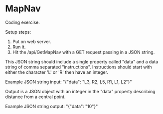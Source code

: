 # MapNav
Coding exercise.

Setup steps:

1) Put on web server. 
2) Run it. 
3) Hit the /api/GetMapNav with a GET request passing in a JSON string.

This JSON string should include a single property called "data" and a data string of comma separated "instructions".
Instructions should start with either the character 'L' or 'R' then have an integer.

Example JSON string input:
"{\"data\": \"L3, R2, L5, R1, L1, L2\"}"

Output is a JSON object with an integer in the "data" property describing distance from a central point.

Example JSON string output:
"{\"data\": \"10\"}"
